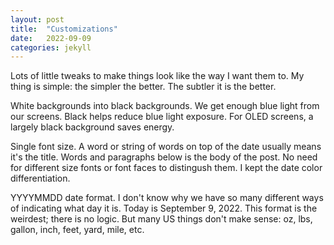 ```yaml
---
layout: post
title:  "Customizations"
date:   2022-09-09
categories: jekyll
---
```

Lots of little tweaks to make things look like the way I want them to. My thing is simple: the simpler the better. The subtler it is the better.

White backgrounds into black backgrounds. We get enough blue light from our screens. Black helps reduce blue light exposure. For OLED screens, a largely black background saves energy.

Single font size. A word or string of words on top of the date usually means it's the title. Words and paragraphs below is the body of the post. No need for different size fonts or font faces to distingush them. I kept the date color differentiation.

YYYYMMDD date format. I don't know why we have so many different ways of indicating what day it is. Today is September 9, 2022. This format is the weirdest; there is no logic. But many US things don't make sense: oz, lbs, gallon, inch, feet, yard, mile, etc.